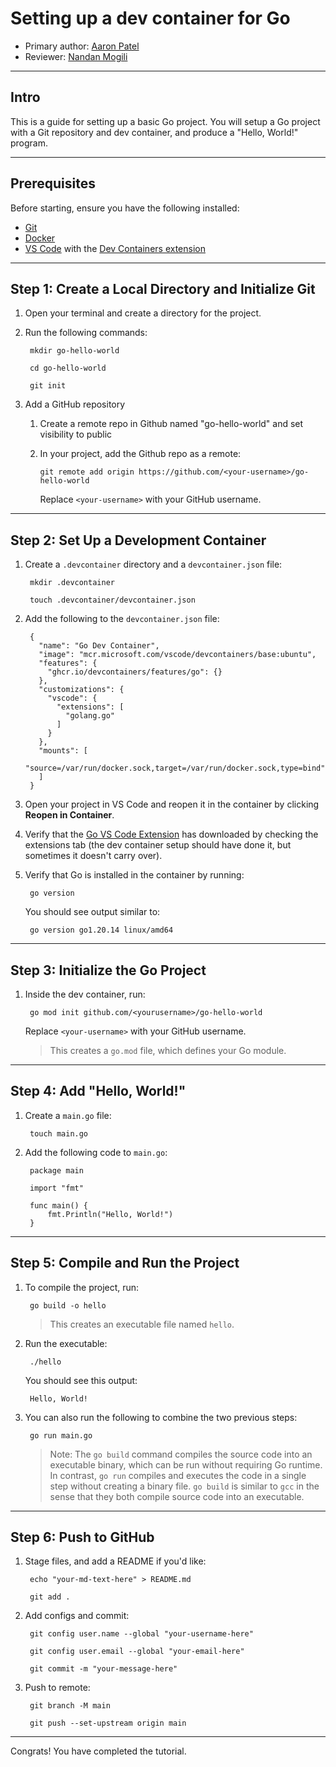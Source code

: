 # Setting up a dev container for Go

* Primary author: [Aaron Patel](https://github.com/arpatell)
* Reviewer: [Nandan Mogili](https://github.com/nandanmogili)

---

## Intro
This is a guide for setting up a basic Go project. You will setup a Go project with a Git repository and dev container, and produce a "Hello, World!" program.

---

## Prerequisites

Before starting, ensure you have the following installed:

- [Git](https://git-scm.com/)
- [Docker](https://www.docker.com/)
- [VS Code](https://code.visualstudio.com/) with the [Dev Containers extension](https://marketplace.visualstudio.com/items?itemName=ms-vscode-remote.remote-containers)

---

## Step 1: Create a Local Directory and Initialize Git

1. Open your terminal and create a directory for the project.
2. Run the following commands:

        mkdir go-hello-world

        cd go-hello-world

        git init

3. Add a GitHub repository

     1. Create a remote repo in Github named "go-hello-world" and set visibility to public
     2. In your project, add the Github repo as a remote:

        ```
        git remote add origin https://github.com/<your-username>/go-hello-world
        ```

        Replace `<your-username>` with your GitHub username.

---

## Step 2: Set Up a Development Container

1. Create a `.devcontainer` directory and a `devcontainer.json` file:

        mkdir .devcontainer

        touch .devcontainer/devcontainer.json

2. Add the following to the `devcontainer.json` file:

        {
          "name": "Go Dev Container",
          "image": "mcr.microsoft.com/vscode/devcontainers/base:ubuntu",
          "features": {
            "ghcr.io/devcontainers/features/go": {}
          },
          "customizations": {
            "vscode": {
              "extensions": [
                "golang.go"
              ]
            }
          },
          "mounts": [
            "source=/var/run/docker.sock,target=/var/run/docker.sock,type=bind"
          ]
        }

3. Open your project in VS Code and reopen it in the container by clicking **Reopen in Container**.

4. Verify that the [Go VS Code Extension](https://marketplace.visualstudio.com/items?itemName=golang.go) has downloaded by checking the extensions tab (the dev container setup should have done it, but sometimes it doesn't carry over).

5. Verify that Go is installed in the container by running:

        go version

    You should see output similar to:

        go version go1.20.14 linux/amd64

---

## Step 3: Initialize the Go Project

1. Inside the dev container, run:

        go mod init github.com/<yourusername>/go-hello-world

      Replace `<your-username>` with your GitHub username.

    > This creates a `go.mod` file, which defines your Go module.

---

## Step 4: Add "Hello, World!"

1. Create a `main.go` file:

        touch main.go

2. Add the following code to `main.go`:

        package main

        import "fmt"

        func main() {
            fmt.Println("Hello, World!")
        }

---

## Step 5: Compile and Run the Project

1. To compile the project, run:

        go build -o hello

      > This creates an executable file named `hello`.

2. Run the executable:

        ./hello

    You should see this output:

        Hello, World!

3. You can also run the following to combine the two previous steps:

        go run main.go

      > Note: The `go build` command compiles the source code into an executable binary, which can be run without requiring Go runtime. In contrast, `go run` compiles and executes the code in a single step without creating a binary file. `go build` is similar to `gcc` in the sense that they both compile source code into an executable.

---

## Step 6: Push to GitHub

1. Stage files, and add a README if you'd like:

        echo "your-md-text-here" > README.md

        git add .

2. Add configs and commit:

        git config user.name --global "your-username-here"

        git config user.email --global "your-email-here"
        
        git commit -m "your-message-here"

3. Push to remote:

        git branch -M main
        
        git push --set-upstream origin main

---

Congrats! You have completed the tutorial.